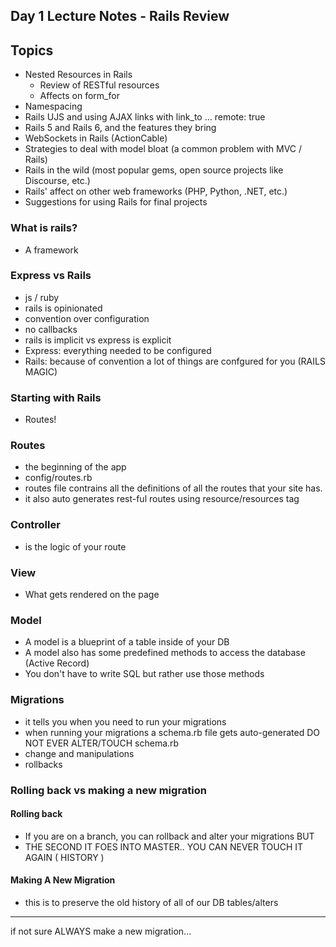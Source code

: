 ## Day 1 Lecture Notes - Rails Review


## Topics
- Nested Resources in Rails
    - Review of RESTful resources
    - Affects on form_for
- Namespacing
- Rails UJS and using AJAX links with link_to ... remote: true
- Rails 5 and Rails 6, and the features they bring
- WebSockets in Rails (ActionCable)
- Strategies to deal with model bloat (a common problem with MVC / Rails)
- Rails in the wild (most popular gems, open source projects like Discourse, etc.)
- Rails' affect on other web frameworks (PHP, Python, .NET, etc.)
- Suggestions for using Rails for final projects

### What is rails?
- A framework 

### Express vs Rails
- js / ruby
- rails is opinionated
- convention over configuration
- no callbacks
- rails is implicit vs express is explicit
- Express: everything needed to be configured
- Rails: because of convention a lot of things are confgured for you (RAILS MAGIC)

### Starting with Rails
- Routes!

### Routes
- the beginning of the app
- config/routes.rb
- routes file contrains all the definitions of all the routes that your site has.
- it also auto generates rest-ful routes using resource/resources tag

### Controller
- is the logic of your route

### View
- What gets rendered on the page

### Model
- A model is a blueprint  of a table inside of your DB
- A model also has some predefined methods to access the database (Active Record)
- You don't have to write SQL but rather use those methods

### Migrations
- it tells you when you need to run your migrations
- when running your migrations a schema.rb file gets auto-generated DO NOT EVER ALTER/TOUCH schema.rb
- change and manipulations
- rollbacks

### Rolling back vs making a new migration

#### Rolling back
- If you are on a branch, you can rollback and alter your migrations
BUT
- THE SECOND IT FOES INTO MASTER.. YOU CAN NEVER TOUCH IT AGAIN ( HISTORY )

#### Making A New Migration
- this is to preserve the old history of all of our DB tables/alters

-----------------
if not sure ALWAYS make a new migration...


